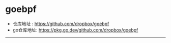 # goebpf

* 仓库地址 : <https://github.com/dropbox/goebpf>
* go仓库地址: <https://pkg.go.dev/github.com/dropbox/goebpf>





---
